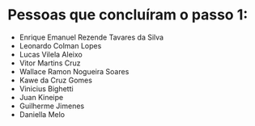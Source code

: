 # Pessoas que concluíram o passo 1:

- Enrique Emanuel Rezende Tavares da Silva
- Leonardo Colman Lopes
- Lucas Vilela Aleixo
- Vitor Martins Cruz
- Wallace Ramon Nogueira Soares
- Kawe da Cruz Gomes
- Vinicius Bighetti
- Juan Kineipe
- Guilherme Jimenes
- Daniella Melo
